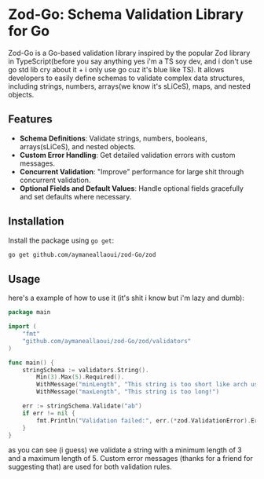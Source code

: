 # Zod-Go: Schema Validation Library for Go

Zod-Go is a Go-based validation library inspired by the popular Zod library in TypeScript(before you say anything yes i'm a TS soy dev, and i don't use go std lib cry about it + i only use go cuz it's blue like TS). It allows developers to easily define schemas to validate complex data structures, including strings, numbers, arrays(we know it's sLiCeS), maps, and nested objects.

## Features

- **Schema Definitions**: Validate strings, numbers, booleans, arrays(sLiCeS), and nested objects.
- **Custom Error Handling**: Get detailed validation errors with custom messages.
- **Concurrent Validation**: "Improve" performance for large shit through concurrent validation.
- **Optional Fields and Default Values**: Handle optional fields gracefully and set defaults where necessary.

## Installation

Install the package using `go get`:

```bash
go get github.com/aymaneallaoui/zod-Go/zod
```

## Usage

here's a example of how to use it (it's shit i know but i'm lazy and dumb):

```go
package main

import (
	"fmt"
	"github.com/aymaneallaoui/zod-Go/zod/validators"
)

func main() {
	stringSchema := validators.String().
		Min(3).Max(5).Required().
		WithMessage("minLength", "This string is too short like arch users!").
		WithMessage("maxLength", "This string is too long!")

	err := stringSchema.Validate("ab")
	if err != nil {
		fmt.Println("Validation failed:", err.(*zod.ValidationError).ErrorJSON())
	}
}

```

as you can see (i guess) we validate a string with a minimum length of 3 and a maximum length of 5.
Custom error messages (thanks for a friend for suggesting that) are used for both validation rules.

